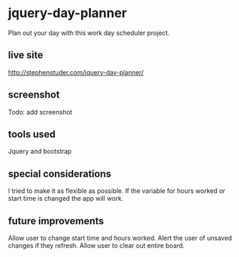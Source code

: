 # jquery-day-planner
Plan out your day with this work day scheduler project. 

## live site
http://stephenstuder.com/jquery-day-planner/

## screenshot
Todo: add screenshot

## tools used
Jquery and bootstrap

## special considerations
I tried to make it as flexible as possible. If the variable for hours worked or start time is changed the app will work. 

## future improvements
Allow user to change start time and hours worked. Alert the user of unsaved changes if they refresh. Allow user to clear out entire board. 